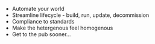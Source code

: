 * Automate your world
* Streamline lifecycle - build, run, update, decommission
* Compliance to standards
* Make the hetergenous feel homogenous
* Get to the pub sooner...
